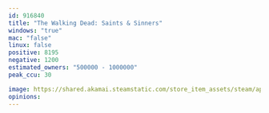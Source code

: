 ```yaml
---
id: 916840
title: "The Walking Dead: Saints & Sinners"
windows: "true"
mac: "false"
linux: false
positive: 8195
negative: 1200
estimated_owners: "500000 - 1000000"
peak_ccu: 30

image: https://shared.akamai.steamstatic.com/store_item_assets/steam/apps/916840/header.jpg?t=1720718926
opinions:
---
```

